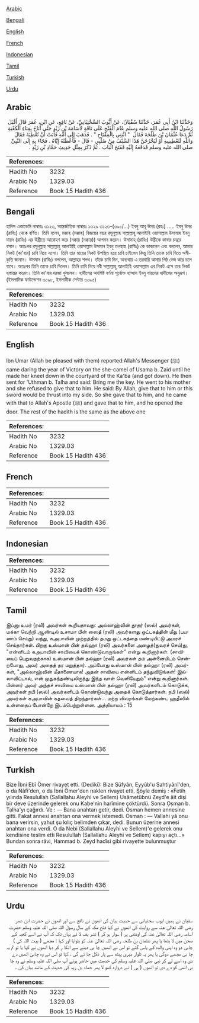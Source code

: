 [Arabic](#arabic)

[Bengali](#bengali)

[English](#english)

[French](#french)

[Indonesian](#indonesian)

[Tamil](#tamil)

[Turkish](#turkish)

[Urdu](#urdu)

## Arabic


<div dir="rtl" lang="ar" style={{fontSize:'larger',backgroundColor:'#f8f9fa',padding:20}}>
وَحَدَّثَنَا ابْنُ أَبِي عُمَرَ، حَدَّثَنَا سُفْيَانُ، عَنْ أَيُّوبَ السَّخْتِيَانِيِّ، عَنْ نَافِعٍ، عَنِ ابْنِ، عُمَرَ قَالَ أَقْبَلَ رَسُولُ اللَّهِ صلى الله عليه وسلم عَامَ الْفَتْحِ عَلَى نَاقَةٍ لأُسَامَةَ بْنِ زَيْدٍ حَتَّى أَنَاخَ بِفِنَاءِ الْكَعْبَةِ ثُمَّ دَعَا عُثْمَانَ بْنَ طَلْحَةَ فَقَالَ ‏ "‏ ائْتِنِي بِالْمِفْتَاحِ ‏"‏ ‏.‏ فَذَهَبَ إِلَى أُمِّهِ فَأَبَتْ أَنْ تُعْطِيَهُ فَقَالَ وَاللَّهِ لَتُعْطِينِيهِ أَوْ لَيَخْرُجَنَّ هَذَا السَّيْفُ مِنْ صُلْبِي - قَالَ - فَأَعْطَتْهُ إِيَّاهُ ‏.‏ فَجَاءَ بِهِ إِلَى النَّبِيِّ صلى الله عليه وسلم فَدَفَعَهُ إِلَيْهِ فَفَتَحَ الْبَابَ ‏.‏ ثُمَّ ذَكَرَ بِمِثْلِ حَدِيثِ حَمَّادِ بْنِ زَيْدٍ ‏.‏
</div>
<div style={{backgroundColor:'#f8f9fa',padding:20, marginBottom: 10}}><table> <thead> <tr> <th>References:</th> <th></th> </tr> </thead> <tbody><tr><td>Hadith No</td><td>3232</td></tr><tr><td>Arabic No</td><td>1329.03</td></tr><tr><td>Reference</td><td>Book 15 Hadith 436</td></tr></tbody></table></div>

## Bengali


<div dir="ltr" lang="bn" style={{fontSize:'larger',backgroundColor:'#f8f9fa',padding:20}}>
হাদিস একাডেমি নাম্বারঃ ৩১২৩, আন্তর্জাতিক নাম্বারঃ ১৩২৯ ৩১২৩-(৩৯০/...) ইবনু আবূ উমর (রহঃ) ..... ইবনু উমর (রাযিঃ) থেকে বর্ণিত। তিনি বলেন, মক্কাহ (মক্কাহ) বিজয়ের বছর রসূলুল্লাহ সাল্লাল্লাহু আলাইহি ওয়াসাল্লাম উসামাহ ইবনু যায়দ (রাযিঃ) এর উষ্ট্রীতে আরোহণ করে (মক্কায় (মক্কায়)) আগমন করেন। উসামাহ্ (রাযিঃ) উষ্ট্রীকে কাবার চত্বরে বসান। অতঃপর রসূলুল্লাহ সাল্লাল্লাহু আলাইহি ওয়াসাল্লাম উসমান ইবনু তলহাহ (রাযিঃ) কে ডাকলেন এবং বললেন, আমার নিকট (কা'বার) চাবি নিয়ে এসো। তিনি তার মায়ের নিকট উপস্থিত হয়ে চাবি চাইলেন কিন্তু তিনি তাকে চাবি দিতে অস্বীকৃতি জানান। উসমান (রাযিঃ) বললেন, আল্লাহর শপথ। তাঁকে চাবি দিন, অন্যথায় এ তরবারি আমার পিঠ ভেদ করে চলে যাবে। অতঃপর তিনি তাকে চাবি দিলেন। তিনি চাবি নিয়ে নবী সাল্লাল্লাহু আলাইহি ওয়াসাল্লাম এর নিকট এসে তার নিকট হস্তান্তর করেন। তিনি কা'বার দরজা খুললেন। হাদীসের অবশিষ্ট বর্ণনা পূর্বোক্ত হাম্মাদ ইবনু যায়দের হাদীসের অনুরূপ। (ইসলামিক ফাউন্ডেশন ৩০৯৮, ইসলামীক সেন্টার ৩০৯৫)
</div>
<div style={{backgroundColor:'#f8f9fa',padding:20, marginBottom: 10}}><table> <thead> <tr> <th>References:</th> <th></th> </tr> </thead> <tbody><tr><td>Hadith No</td><td>3232</td></tr><tr><td>Arabic No</td><td>1329.03</td></tr><tr><td>Reference</td><td>Book 15 Hadith 436</td></tr></tbody></table></div>

## English


<div dir="ltr" lang="en" style={{fontSize:'larger',backgroundColor:'#f8f9fa',padding:20}}>
lbn Umar (Allah be pleased with them) reported:Allah's Messenger (ﷺ) came daring the year of Victory on the she-camel of Usama b. Zaid until he made her kneel down in the courtyard of the Ka'ba (and got down). He then sent for 'Uthman b. Talha and said: Bring me the key. He went to his mother and she refused to give that to him. He said: By Allah, give that to him or this sword would be thrust into my side. So she gave that to him, and he came with that to Allah's Apostle (ﷺ) and gave that to him, and he opened the door. The rest of the hadith is the same as the above one
</div>
<div style={{backgroundColor:'#f8f9fa',padding:20, marginBottom: 10}}><table> <thead> <tr> <th>References:</th> <th></th> </tr> </thead> <tbody><tr><td>Hadith No</td><td>3232</td></tr><tr><td>Arabic No</td><td>1329.03</td></tr><tr><td>Reference</td><td>Book 15 Hadith 436</td></tr></tbody></table></div>

## French


<div dir="ltr" lang="fr" style={{fontSize:'larger',backgroundColor:'#f8f9fa',padding:20}}>

</div>
<div style={{backgroundColor:'#f8f9fa',padding:20, marginBottom: 10}}><table> <thead> <tr> <th>References:</th> <th></th> </tr> </thead> <tbody><tr><td>Hadith No</td><td>3232</td></tr><tr><td>Arabic No</td><td>1329.03</td></tr><tr><td>Reference</td><td>Book 15 Hadith 436</td></tr></tbody></table></div>

## Indonesian


<div dir="ltr" lang="id" style={{fontSize:'larger',backgroundColor:'#f8f9fa',padding:20}}>

</div>
<div style={{backgroundColor:'#f8f9fa',padding:20, marginBottom: 10}}><table> <thead> <tr> <th>References:</th> <th></th> </tr> </thead> <tbody><tr><td>Hadith No</td><td>3232</td></tr><tr><td>Arabic No</td><td>1329.03</td></tr><tr><td>Reference</td><td>Book 15 Hadith 436</td></tr></tbody></table></div>

## Tamil


<div dir="ltr" lang="ta" style={{fontSize:'larger',backgroundColor:'#f8f9fa',padding:20}}>
இப்னு உமர் (ரலி) அவர்கள் கூறியதாவது: அல்லாஹ்வின் தூதர் (ஸல்) அவர்கள், மக்கா வெற்றி ஆண்டில் உசாமா பின் ஸைத் (ரலி) அவர்களது ஒட்டகத்தின் மீது (பயணம் செய்து) வந்து, கஅபாவின் முற்றத்தில் தமது ஒட்டகத்தை மண்டியிட்டு அமரச் செய்தார்கள். பிறகு உஸ்மான் பின் தல்ஹா (ரலி) அவர்களை அழைத்(துவரச் செய்)து, "என்னிடம் கஅபாவின் சாவியைக் கொண்டுவாருங்கள்" என்று கூறினார்கள். (சாவியைப் பெறுவதற்காக) உஸ்மான் பின் தல்ஹா (ரலி) அவர்கள் தம் அன்னையிடம் சென்றபோது, அவர் அதைத் தர மறுத்தார். அப்போது உஸ்மான் பின் தல்ஹா (ரலி) அவர்கள், "அல்லாஹ்வின் மீதாணையாக! அதன் சாவியை என்னிடம் தந்துவிடுங்கள்! இல்லாவிட்டால், என் முதுகந்தண்டிலிருந்து இந்த வாள் வெளியேறும்" என்று கூறினார்கள். பின்னர் அவர் அந்தச் சாவியை உஸ்மான் பின் தல்ஹா (ரலி) அவர்களிடம் கொடுக்க, அவர்கள் நபி (ஸல்) அவர்களிடம் கொண்டுவந்து அதைக் கொடுத்தார்கள். நபி (ஸல்) அவர்கள் கஅபாவின் கதவைத் திறந்தார்கள்... மற்ற விவரங்கள் மேற்கண்ட ஹதீஸில் உள்ளதைப் போன்றே இடம்பெற்றுள்ளன. அத்தியாயம் : 15
</div>
<div style={{backgroundColor:'#f8f9fa',padding:20, marginBottom: 10}}><table> <thead> <tr> <th>References:</th> <th></th> </tr> </thead> <tbody><tr><td>Hadith No</td><td>3232</td></tr><tr><td>Arabic No</td><td>1329.03</td></tr><tr><td>Reference</td><td>Book 15 Hadith 436</td></tr></tbody></table></div>

## Turkish


<div dir="ltr" lang="tr" style={{fontSize:'larger',backgroundColor:'#f8f9fa',padding:20}}>
Bize İbni Ebî Ömer rivayet etti. (Dediki): Bize Süfyân, Eyyûb'u Sahtiyânî'den, o da Nâfi'den, o da İbni Ömer'den naklen rivayet etti. Şöyle demiş : «Fetih yılında Resulullah (Sallallahu Aleyhi ve Sellem) Usâmetübnü Zeyd'e âit dişi bir deve üzerinde gelerek onu Kabe'nin harîmine çöktürdü. Sonra Osman b. Talha'yı çağırdı. Ve : — Bana anahtarı getir, dedi. Osman hemen annesine gitti. Fakat annesi anahtarı ona vermek istemedi. Osman : — Vallahi yâ onu bana verirsin, yahut şu kılıç belimden çıkar, dedi. Bunun üzerine annesi anahtarı ona verdi. O da Nebi (Sallallahu Aleyhi ve Sellem)'e gelerek onu kendisine teslim etti Resulullah (Sallallahu Aleyhi ve Sellem) kapıyı açtı...» Bundan sonra râvi, Hammad b. Zeyd hadîsi gibi rivayette bulunmuştur
</div>
<div style={{backgroundColor:'#f8f9fa',padding:20, marginBottom: 10}}><table> <thead> <tr> <th>References:</th> <th></th> </tr> </thead> <tbody><tr><td>Hadith No</td><td>3232</td></tr><tr><td>Arabic No</td><td>1329.03</td></tr><tr><td>Reference</td><td>Book 15 Hadith 436</td></tr></tbody></table></div>

## Urdu


<div dir="rtl" lang="ur" style={{fontSize:'larger',backgroundColor:'#f8f9fa',padding:20}}>
سفیان نے ہمیں ایوب سختیانی سے حدیث بیان کی انھون نے نافع سے اور انھوں نے حضرت ابن عمر رضی اللہ تعالیٰ عنہ سے روایت کی انھوں نے کہا فتح مکہ کے سال رسول اللہ صلی اللہ علیہ وسلم حضرت اسامہ رضی اللہ تعالیٰ عنہ کی اونٹنی پر ( سوار ہو کر ) تشر یف لا ئے یہاں تک کہ آپ نے اسے کعبہ کے صحن میں لا بٹھا یا پھر عثمان بن طلحہ رضی اللہ تعالیٰ عنہ کو بلوایا اور کہا : مجھے ( بیت اللہ کی ) چابی دو وہ اپنی والدہ کے پاس گئے تو اس نے انھیں چا بی دینے سے انکا ر کر دیا انھوں نے کہا یا تو تم یہ چا بی مجھے دوگی یا پھر یہ تلوار میری پیٹھ سے پار نکل جا ئے گی ، کہا تو اس نے وہ چابی انھیں دے دی وہ اسے لے کر نبی صلی اللہ علیہ وسلم کی خدمت میں حاضر ہوئے آپ صلی اللہ علیہ وسلم نے وہ چا بی انھی کو دے دی تو انھوں ( ہی ) نے دروازہ کھو لا پھر حماد بن زید کی حدیث کے مانند بیان کی ۔
</div>
<div style={{backgroundColor:'#f8f9fa',padding:20, marginBottom: 10}}><table> <thead> <tr> <th>References:</th> <th></th> </tr> </thead> <tbody><tr><td>Hadith No</td><td>3232</td></tr><tr><td>Arabic No</td><td>1329.03</td></tr><tr><td>Reference</td><td>Book 15 Hadith 436</td></tr></tbody></table></div>